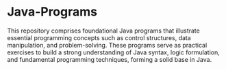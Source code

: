 # Java-Programs
This repository comprises foundational Java programs that illustrate essential programming concepts such as control structures, data manipulation, and problem-solving. These programs serve as practical exercises to build a strong understanding of Java syntax, logic formulation, and fundamental programming techniques, forming a solid base in Java.
